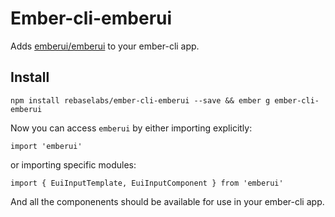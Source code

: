 # Ember-cli-emberui

Adds [emberui/emberui](https://github.com/emberui/emberui) to your ember-cli app.

## Install

```
npm install rebaselabs/ember-cli-emberui --save && ember g ember-cli-emberui
```

Now you can access `emberui` by either importing explicitly:

```
import 'emberui'
```

or importing specific modules:

```
import { EuiInputTemplate, EuiInputComponent } from 'emberui'
```

And all the componenents should be available for use in your ember-cli app.

